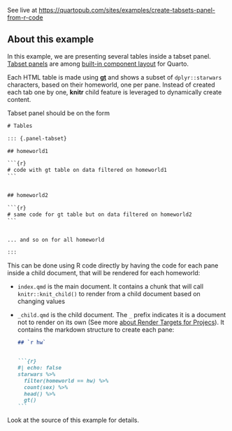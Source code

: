 
<div>

See live at
<https://quartopub.com/sites/examples/create-tabsets-panel-from-r-code>

</div>

## About this example

In this example, we are presenting several tables inside a tabset panel.
[Tabset
panels](https://quarto.org/docs/interactive/layout.html#tabset-panel)
are among [built-in component
layout](https://quarto.org/docs/interactive/layout.html) for Quarto.

Each HTML table is made using [**gt**](https://gt.rstudio.com) and shows
a subset of `dplyr::starwars` characters, based on their homeworld, one
per pane. Instead of created each tab one by one, **knitr** child
feature is leveraged to dynamically create content.

Tabset panel should be on the form

```` default
# Tables

::: {.panel-tabset}

## homeworld1 

```{r}
# code with gt table on data filtered on homeworld1
```


## homeworld2

```{r}
# same code for gt table but on data filtered on homeworld2
```


... and so on for all homeworld

:::
````

This can be done using R code directly by having the code for each pane
inside a child document, that will be rendered for each homeworld:

- `index.qmd` is the main document. It contains a chunk that will call
  `knitr::knit_child()` to render from a child document based on
  changing values

- `_child.qmd` is the child document. The `_` prefix indicates it is a
  document not to render on its own (See more [about Render Targets for
  Projecs](https://quarto.org/docs/projects/quarto-projects.html#render-targets)).
  It contains the markdown structure to create each pane:

  ```` markdown
  ## `r hw`


  ```{r}
  #| echo: false
  starwars %>%
    filter(homeworld == hw) %>%
    count(sex) %>%
    head() %>%
    gt()
  ```
  ````

Look at the source of this example for details.
